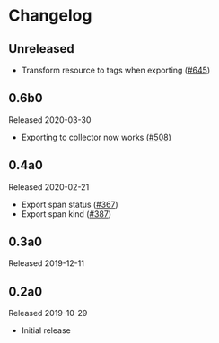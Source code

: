 # Changelog

## Unreleased

- Transform resource to tags when exporting
  ([#645](https://github.com/open-telemetry/opentelemetry-python/pull/645))

## 0.6b0

Released 2020-03-30

- Exporting to collector now works
  ([#508](https://github.com/open-telemetry/opentelemetry-python/pull/508))

## 0.4a0

Released 2020-02-21

- Export span status ([#367](https://github.com/open-telemetry/opentelemetry-python/pull/367))
- Export span kind ([#387](https://github.com/open-telemetry/opentelemetry-python/pull/387))

## 0.3a0

Released 2019-12-11

## 0.2a0

Released 2019-10-29

- Initial release
